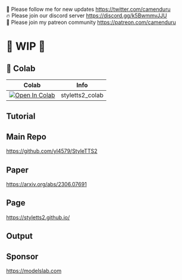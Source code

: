 🐣 Please follow me for new updates https://twitter.com/camenduru <br />
🔥 Please join our discord server https://discord.gg/k5BwmmvJJU <br />
🥳 Please join my patreon community https://patreon.com/camenduru <br />

# 🚦 WIP 🚦

## 🦒 Colab

| Colab | Info
| --- | --- |
[![Open In Colab](https://colab.research.google.com/assets/colab-badge.svg)](https://colab.research.google.com/github/camenduru/styletts-colab/blob/main/styletts2_colab.ipynb) | styletts2_colab

## Tutorial

## Main Repo
https://github.com/yl4579/StyleTTS2

## Paper
https://arxiv.org/abs/2306.07691

## Page
https://styletts2.github.io/

## Output

## Sponsor
https://modelslab.com
